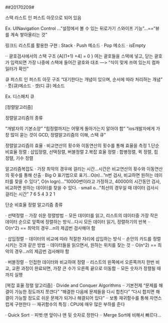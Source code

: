 ##20170209#

스택
라스트 인 퍼스트 아웃으로 되어 있음

Ex. UINavigation Control …”설정에서 볼 수 있는 뒤로가기 스와이프 기능”…==“뷰를 계속 쌓아올리는 것”

링크드 리스트를 활용한 구현 : Stack
· Push 메소드
· Pop 메소드
· isEmpty

·· 괄호검사에서의 스택 구조
{A[(1+1) +4] = 0 }
여는 괄호들을 스택에 넣고, 닫는 괄호가 입력되면 가장 나중에 스택에 들어간 괄호와 대조 —> “식이 맞게 쓰여 있는지 컴파일러가 확인”

큐
퍼스트 인 퍼스트 아웃 구조
“대기한다는 개념이 있으며, 순서에 따라 처리하는 개념”
· 풋(큐)메소드
· 겟(디 큐) 메소드

Ex. 디스패치 큐

[정렬알고리즘]

정렬알고리즘의 종류

“개발자의 기본소양” “힙정렬까지는 어떻게 돌아가는지 알아야 함” “ios개발자에게 가장 많이 묻는 것이 GCD, 정렬알고리즘의 이해, 스택 큐”

정렬알고리즘의 효율
· 비교연산의 횟수와 이동연산의 횟수를 통해 효율을 측정
1.단순 비효율 정렬 :  삽입정렬, 선택정렬, 버블정렬
2.복잡 효율 정렬 : 합병정렬, 퀵 정렬, 힙 정렬, 기수 정렬

알고리즘복잡도
· 가장 최악의 경우에 걸리는 시간…시간은 비교연산의 횟수와 이동연산의 횟수를 통해 산출
· Big O 표기법으로 표기…O(n)…”n번 검사, 비교하면 원하는 데이터를 찾을 수 있다”, O(n logn)…”10000번이라고 가정하고, 40000의 시간동안 검사, 비교하면 원하는 데이터를 찾을 수 있다.
· small o…”최선의 경우일 때 데이터 검사시 걸리는 시간”
7 6 5 4 3 2 1

단순 비효율 정렬 알고리즘 종류

· 선택정렬
·· 가장 쉬운 정렬방법
·· 모든 데이터를 읽고, 리스트의 데이터중 가장 작은 데이터 순으로 앞쪽에 정렬하는 방식…다시 모든 데이터 읽기, 정렬하기의 반복
·· O(n^2) == 최악의 경우…n의 제곱번 검사해야 함

· 삽입정렬
·· 데이터의 비교에 따라 적절한 자리에 삽입하는 방식
·· 손안의 카드를 정렬시키는 것과 같은 방법
·· 데이터들을 읽으면서, 원하는 위치를 찾는 것
·· O(n^2) == 최악의 경우…n의 제곱번 검사해야 함

· 버블정렬
·· 인접한 데이터와 비교하여 정렬
·· 리스트의 왼쪽에서 오른쪽까지 한번 비교, 교환 과정이 완료되면, 가장 큰 수가 오른쪽 끝으로 이동함
·· 모든 숫자가 정렬될 때 까지 실행

[복잡 효율 정렬 알고리즘]
· Divide and Conquer Algorithms
·· 기본전제
“문제를 해결이 가능한 정도까지 쪼갠다”
“해결한 다음에 문제들을 다시 합친다”
“다시 합치면 해결이 가능할 정도로 쉬운 문제가 되거나 해결되어 있다”
·· 보통 재귀함수를 통해 자연스럽게 구현한다
··· 재귀함수의 특징 : CPU에 매우 많은 부하를 준다

· Quick Sort
·· 피벗:맨 앞이나 맨 뒷 숫자로 정한다
·· Merge Sort에 비해서 빠르다…

